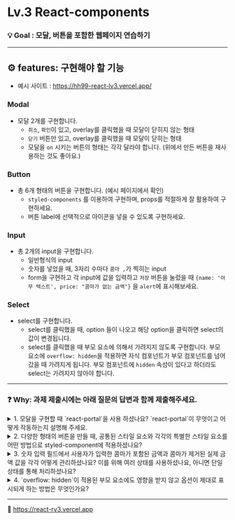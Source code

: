 # Lv.3 React-components

### 💡 Goal : 모달, 버튼을 포함한 웹페이지 연습하기


***

## ⚙️ features: 구현해야 할 기능
- 예시 사이트 : https://hh99-react-lv3.vercel.app/

### Modal
- 모달 2개를 구현합니다.
  - `취소`, `확인`이 있고, overlay를 클릭했을 때 모달이 닫히지 않는 형태
  - `닫기` 버튼만 있고, overlay를 클릭했을 때 모달이 닫히는 형태
  - 모달을 `on` 시키는 버튼의 형태는 각각 달라야 합니다. (위에서 만든 버튼을 재사용하는 것도 좋아요.)

### Button

- 총 6개 형태의 버튼을 구현합니다. (예시 페이지에서 확인)
    - `styled-components` 를 이용하여 구현하며, props를 적절하게 잘 활용하여 구현하세요.
    - 버튼 label에 선택적으로 아이콘을 넣을 수 있도록 구현하세요.

### Input

- 총 2개의 input을 구현합니다.
    - 일반형식의 input
    - 숫자를 넣었을 때, 3자리 수마다 `콤마 ,`가 찍히는 input
    - form을 구현하고 각 input에 값을 입력하고 `저장` 버튼을 눌렀을 때 `{name: '아무 텍스트', price: "콤마가 없는 금액"}` 을 `alert`에 표시해보세요.
 
### Select

- select를 구현합니다.
    - select를 클릭했을 때, option 들이 나오고 해당 option을 클릭하면 select의 값이 변경됩니다.
    - select를 클릭했을 때 부모 요소에 의해서 가려지지 않도록 구현합니다. 부모 요소에 `overflow: hidden`을 적용하면 자식 컴포넌트가 부모 컴포넌트를 넘어갔을 때 가려지게 됩니다. 부모 컴포넌트에 `hidden` 속성이 있다고 하더라도 select는 가려지지 않아야 합니다.


***

### ❓ Why: 과제 제출시에는 아래 질문의 답변과 함께 제출해주세요.

<details>
  <summary>1. 모달을 구현할 때 `react-portal`을 사용 하셨나요? `react-portal`이 무엇이고 어떻게 작동하는지 설명해 주세요.</summary>
  <div markdown="1">
 <br />   
`Modal.jsx` 파일에서 `react-portal`을 사용했습니다.
 <br/ >
    
>`react-portal`은 React에서 제공하는 기능으로, 컴포넌트 트리의 다른 부분에 렌더링해야 하는 자식 컴포넌트를 DOM 트리의 다른 부분으로 이동시켜줍니다. 주로 모달, 툴팁, 드롭다운과 같이 부모 요소의 스타일이나 레이아웃에 영향을 받지 않고 독립적으로 표시되어야 하는 UI 요소를 구현할 때 사용됩니다.
<br />
<ul> 작동 방식:
<li> ReactDOM.createPortal(child, container) 메서드를 사용합니다.</li>
<li> `child` : 렌더링할 React 컴포넌트</li>
<li> `container` : `child`를 렌더링할 DOM 노드</li>
</ul>
<br /> 
ReactDOM.createPortal(child, container)를 사용하여 child는 렌더링하려는 JSX, container는 자식을 렌더링할 DOM 요소를 지정합니다. 이는 모달, 툴팁 또는 오버레이와 같은 시나리오에서 부모 계층 외부에 컴포넌트를 렌더링해야 할 때 유용합니다.


  </div>
</details>

<details>
  <summary>2. 다양한 형태의 버튼을 만들 때, 공통된 스타일 요소와 각각의 특별한 스타일 요소를 어떤 방법으로 styled-component에 적용하셨나요?</summary>
  <div markdown="2">
  <br />
   공통 스타일과 고유 스타일을 가진 버튼을 만들기 위해 styled-component와 props를 사용했습니다.
  </div>
</details>

<details>
  <summary>3. 숫자 입력 필드에서 사용자가 입력한 콤마가 포함된 금액과 콤마가 제거된 실제 금액 값을 각각 어떻게 관리하셨나요? 이를 위해 여러 상태를 사용하셨나요, 아니면 단일 상태를 통해 처리하셨나요?</summary>
  <div>
  <br />
숫자 입력 필드에서 콤마가 포함된 금액을 나타내기 위해 `Number.toLocaleString`을 사용하였습니다. 실제 금액의 경우 상태에서 콤마를 제거하고 숫자만 저장하며 단일 상태로 유지하고, 표시할 때만 변한하여 사용합니다.
  
    
  </div>
</details>

<details>
  <summary>4. `overflow: hidden`이 적용된 부모 요소에도 영향을 받지 않고 옵션이 제대로 표시되게 하는 방법은 무엇인가요?</summary>
  <div>
  <br />
  `React Portal`을 사용하여 부모 요소 밖에서 렌더링하였습니다. Portal을 사용하게 되면 부모 요소의 `overflow` 속성에 영향을 받지 않습니다.
  </div>
</details>



  ***

🔗 https://react-rv3.vercel.app

 
